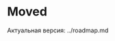 <!-- neira:meta
id: NEI-20250830-Docs-Roadmap-Redirect
intent: docs
summary: |
  Дублирующий roadmap перенесён. Теперь источником истины является docs/roadmap.md; этот файл оставлен как редирект для совместимости.
-->

# Moved

Актуальная версия: ../roadmap.md


